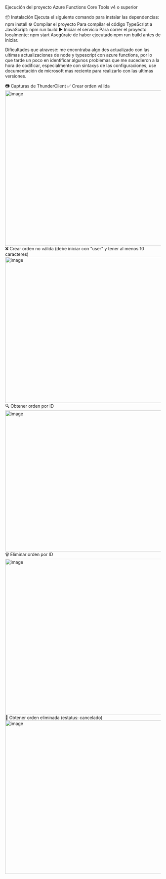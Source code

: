  Ejecución del proyecto
Azure Functions Core Tools v4 o superior

📦 Instalación
Ejecuta el siguiente comando para instalar las dependencias:
npm install
⚙️ Compilar el proyecto
Para compilar el código TypeScript a JavaScript:
npm run build
▶️ Iniciar el servicio
Para correr el proyecto localmente:
npm start
Asegúrate de haber ejecutado npm run build antes de iniciar.

Dificultades que atravesé: me encontraba algo des actualizado con las ultimas actualizaciones de node y typescript con azure functions, por lo que tarde un poco en identificar algunos problemas que me sucedieron a la hora de codificar, especialmente con sintaxys de las configuraciones, use documentación de microsoft mas reciente para realizarlo con las ultimas versiones.


📷 Capturas de ThunderClient
✅ Crear orden válida
<img width="1529" height="501" alt="image" src="https://github.com/user-attachments/assets/04042c22-2992-49f3-8ec4-f8720514bc28" />
❌ Crear orden no válida (debe iniciar con "user" y tener al menos 10 caracteres)
<img width="1524" height="471" alt="image" src="https://github.com/user-attachments/assets/4578f7aa-b390-4512-bf01-baa1810118b0" />
🔍 Obtener orden por ID
<img width="1528" height="454" alt="image" src="https://github.com/user-attachments/assets/d4edf902-1a6e-43be-9b2d-e66b2920a232" />
🗑 Eliminar orden por ID
<img width="1529" height="503" alt="image" src="https://github.com/user-attachments/assets/6c2fc208-d391-476f-925d-5e65c8db9502" />
📄 Obtener orden eliminada (estatus: cancelado)
<img width="1524" height="495" alt="image" src="https://github.com/user-attachments/assets/380f8c20-7ce7-4982-aaee-822702a6d61b" />
